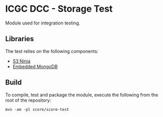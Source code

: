 # ICGC DCC - Storage Test

Module used for integration testing.

## Libraries

The test relies on the following components:

- [S3 Ninja](http://s3ninja.net/)
- [Embedded MongoDB](http://flapdoodle-oss.github.io/de.flapdoodle.embed.mongo/)

## Build

To compile, test and package the module, execute the following from the root of the repository:

```shell
mvn -am -pl score/score-test
```
